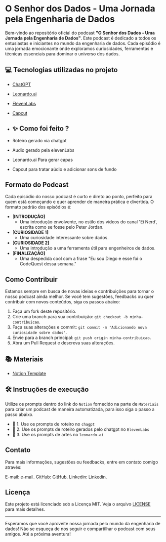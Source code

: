 # O Senhor dos Dados - Uma Jornada pela Engenharia de Dados

Bem-vindo ao repositório oficial do podcast **"O Senhor dos Dados - Uma Jornada pela Engenharia de Dados"**. Este podcast é dedicado a todos os entusiastas e iniciantes no mundo da engenharia de dados. Cada episódio é uma jornada emocionante onde exploramos curiosidades, ferramentas e técnicas essenciais para dominar o universo dos dados.

## 💻 Tecnologias utilizadas no projeto

- [ChatGPT](https://chat.openai.com/) 
- [Leonardo.ai](https://app.leonardo.ai/)
- [ElevenLabs](https://beta.elevenlabs.io/)
- [Capcut](https://www.capcut.com/pt-br/)

- ## ✨ Como foi feito ?

- Roteiro gerado via chatgpt
- Audio gerado pela elevenLabs
- Leonardo.ai Para gerar capas
- Capcut para tratar aúdio e adicionar sons de fundo

## Formato do Podcast

Cada episódio do nosso podcast é curto e direto ao ponto, perfeito para quem está começando e quer aprender de maneira prática e divertida. O formato padrão dos episódios é:

- **[INTRODUÇÃO]**
  - Uma introdução envolvente, no estilo dos vídeos do canal 'Ei Nerd', escrita como se fosse pelo Peter Jordan.
- **[CURIOSIDADE 1]**
  - Uma curiosidade interessante sobre dados.
- **[CURIOSIDADE 2]**
  - Uma introdução a uma ferramenta útil para engenheiros de dados.
- **[FINALIZAÇÃO]**
  - Uma despedida cool com a frase "Eu sou Diego e esse foi o CodeQuest dessa semana."


## Como Contribuir

Estamos sempre em busca de novas ideias e contribuições para tornar o nosso podcast ainda melhor. Se você tem sugestões, feedbacks ou quer contribuir com novos conteúdos, siga os passos abaixo:

1. Faça um fork deste repositório.
2. Crie uma branch para sua contribuição: `git checkout -b minha-contribuicao`.
3. Faça suas alterações e commit: `git commit -m 'Adicionando nova curiosidade sobre dados'`.
4. Envie para a branch principal: `git push origin minha-contribuicao`.
5. Abra um Pull Request e descreva suas alterações.

## 📚 Materiais

- [Notion Template](https://portfolio-diegopablo.notion.site/PAS-Podcast-AI-Studio-3646e447fd754aafbb71d8962bf60fc1)

## 🛠️ Instruções de execução

Utilize os prompts dentro do link do `Notion` fornecido na parte de `Materiais` para criar um podcast de maneira automatizada, para isso siga o passo a passo abaixo.

- 🤖 1. Use os prompts de roteiro no `chagpt`
- 🤖 2. Use os prompts de roteiro gerados pelo chatgpt no  `ElevenLabs`
- 🤖 3. Use os prompts de artes no `leonardo.ai`

## Contato

Para mais informações, sugestões ou feedbacks, entre em contato comigo através:

E-mail: [e-mail](diegopmenezes@hotmail.com).
GitHub: [GitHub](https://github.com/DiegoPablo2021/).
Linkedin: [Linkedin](https://www.linkedin.com/in/diego-pablo/).

## Licença

Este projeto está licenciado sob a Licença MIT. Veja o arquivo [LICENSE](LICENSE) para mais detalhes.

---

Esperamos que você aproveite nossa jornada pelo mundo da engenharia de dados! Não se esqueça de nos seguir e compartilhar o podcast com seus amigos. Até a próxima aventura!
